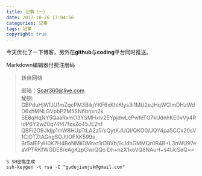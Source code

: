 ```yaml
---
title: 记事（一）
date: 2017-10-26 17:04:56
categories: 记事
tags: 记事
copyright: true
---
```


<!-- more -->

今天优化了一下博客，另外在**github**与**coding**平台同时推送。

Markdown编辑器付费注册码
> 转自网络  
> 
> 邮箱：Soar360@live.com  
> 秘钥:  
> GBPduHjWfJU1mZqcPM3BikjYKF6xKhlKIys3i1MU2eJHqWGImDHzWdD6xhMNLGVpbP2M5SN6bnxn2k
SE8qHqNY5QaaRxmO3YSMHxlv2EYpjdwLcPwfeTG7kUdnhKE0vVy4RidP6Y2wZ0q74f47fzsZo45JE2hf
QBFi2O9Jldjp1mW8HUpTtLA2a5/sQytXJUQl/QKO0jUQY4pa5CCx20sV1ClOTZtAGngSOJtIOFXK599s
Br5aIEFyH0K7H4BoNMiiDMnxt1rD8Vb/ikJdhGMMQr0R4B+L3nWU97eaVPTRKfWGDE8/eAgKzpGwrQQo
Dh+nzX1xoVQ8NAuH+s4UcSeQ==

```
S SH密匙生成
ssh-keygen -t rsa -C "gudujianjsk@gmail.com"
```
